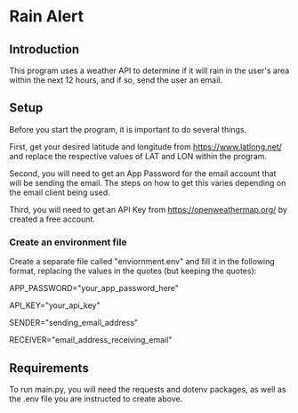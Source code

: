 # Rain Alert

## Introduction

This program uses a weather API to determine if it will rain in the user's area within the next 12 hours, and if so, send the user an email.

## Setup

Before you start the program, it is important to do several things.

First, get your desired latitude and longitude from https://www.latlong.net/ and replace the respective values of LAT and LON within the program.

Second, you will need to get an App Password for the email account that will be sending the email. The steps on how to get this varies depending on the email client being used.

Third, you will need to get an API Key from https://openweathermap.org/ by created a free account.

### Create an environment file

Create a separate file called "enviornment.env" and fill it in the following format, replacing the values in the quotes (but keeping the quotes):

APP_PASSWORD="your_app_password_here"

API_KEY="your_api_key"

SENDER="sending_email_address"

RECEIVER="email_address_receiving_email"

## Requirements

To run main.py, you will need the requests and dotenv packages, as well as the .env file you are instructed to create above.
